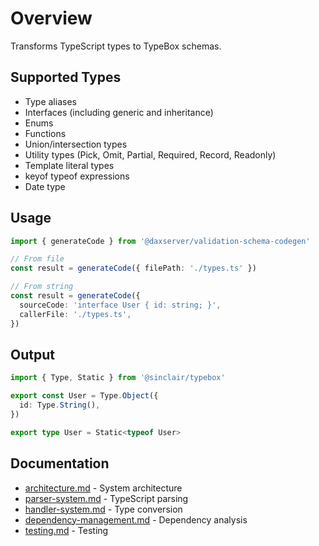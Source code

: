 # Overview

Transforms TypeScript types to TypeBox schemas.

## Supported Types

- Type aliases
- Interfaces (including generic and inheritance)
- Enums
- Functions
- Union/intersection types
- Utility types (Pick, Omit, Partial, Required, Record, Readonly)
- Template literal types
- keyof typeof expressions
- Date type

## Usage

```typescript
import { generateCode } from '@daxserver/validation-schema-codegen'

// From file
const result = generateCode({ filePath: './types.ts' })

// From string
const result = generateCode({
  sourceCode: 'interface User { id: string; }',
  callerFile: './types.ts',
})
```

## Output

```typescript
import { Type, Static } from '@sinclair/typebox'

export const User = Type.Object({
  id: Type.String(),
})

export type User = Static<typeof User>
```

## Documentation

- [architecture.md](./architecture.md) - System architecture
- [parser-system.md](./parser-system.md) - TypeScript parsing
- [handler-system.md](./handler-system.md) - Type conversion
- [dependency-management.md](./dependency-management.md) - Dependency analysis
- [testing.md](./testing.md) - Testing
